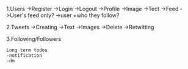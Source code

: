 1.Users
  ->Register
  ->Login
  ->Logout
  ->Profile
        ->Image
        ->Tect
    ->Feed
        ->User's feed only?
        ->user +who they follow?

2.Tweets
    ->Creating
        ->Text
        ->Images
    ->Delete
    ->Retwitting

3.Following/Followers

    Long term todos
    -notification
    -dm


